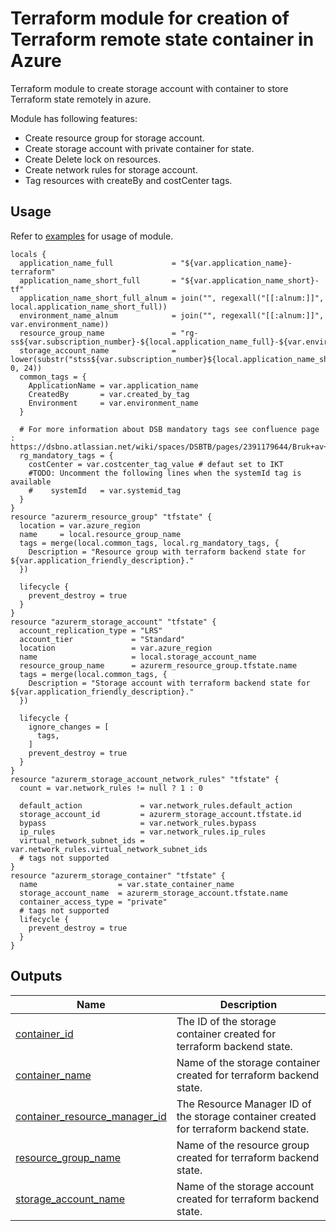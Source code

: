 # Terraform module for creation of Terraform remote state container in Azure

Terraform module to create storage account with container to store Terraform state remotely in azure.  

Module has following features:  

- Create resource group for storage account.  
- Create storage account with private container for state.  
- Create Delete lock on resources.  
- Create network rules for storage account.  
- Tag resources with createBy and costCenter tags.  

## Usage

Refer to [examples](https://github.com/dsb-norge/terraform-azurerm-terraform-state-container/tree/main/examples) for usage of module.

<!-- BEGIN_TF_DOCS -->



```hcl
locals {
  application_name_full             = "${var.application_name}-terraform"
  application_name_short_full       = "${var.application_name_short}-tf"
  application_name_short_full_alnum = join("", regexall("[[:alnum:]]", local.application_name_short_full))
  environment_name_alnum            = join("", regexall("[[:alnum:]]", var.environment_name))
  resource_group_name               = "rg-ss${var.subscription_number}-${local.application_name_full}-${var.environment_name}"
  storage_account_name              = lower(substr("stss${var.subscription_number}${local.application_name_short_full_alnum}${local.environment_name_alnum}", 0, 24))
  common_tags = {
    ApplicationName = var.application_name
    CreatedBy       = var.created_by_tag
    Environment     = var.environment_name
  }

  # For more information about DSB mandatory tags see confluence page : https://dsbno.atlassian.net/wiki/spaces/DSBTB/pages/2391179644/Bruk+av+tags
  rg_mandatory_tags = {
    costCenter = var.costcenter_tag_value # defaut set to IKT
    #TODO: Uncomment the following lines when the systemId tag is available
    #    systemId   = var.systemid_tag
  }
}
resource "azurerm_resource_group" "tfstate" {
  location = var.azure_region
  name     = local.resource_group_name
  tags = merge(local.common_tags, local.rg_mandatory_tags, {
    Description = "Resource group with terraform backend state for ${var.application_friendly_description}."
  })

  lifecycle {
    prevent_destroy = true
  }
}
resource "azurerm_storage_account" "tfstate" {
  account_replication_type = "LRS"
  account_tier             = "Standard"
  location                 = var.azure_region
  name                     = local.storage_account_name
  resource_group_name      = azurerm_resource_group.tfstate.name
  tags = merge(local.common_tags, {
    Description = "Storage account with terraform backend state for ${var.application_friendly_description}."
  })

  lifecycle {
    ignore_changes = [
      tags,
    ]
    prevent_destroy = true
  }
}
resource "azurerm_storage_account_network_rules" "tfstate" {
  count = var.network_rules != null ? 1 : 0

  default_action             = var.network_rules.default_action
  storage_account_id         = azurerm_storage_account.tfstate.id
  bypass                     = var.network_rules.bypass
  ip_rules                   = var.network_rules.ip_rules
  virtual_network_subnet_ids = var.network_rules.virtual_network_subnet_ids
  # tags not supported
}
resource "azurerm_storage_container" "tfstate" {
  name                  = var.state_container_name
  storage_account_name  = azurerm_storage_account.tfstate.name
  container_access_type = "private"
  # tags not supported
  lifecycle {
    prevent_destroy = true
  }
}
```
## Outputs

| Name | Description |
|------|-------------|
| <a name="output_container_id"></a> [container\_id](#output\_container\_id) | The ID of the storage container created for terraform backend state. |
| <a name="output_container_name"></a> [container\_name](#output\_container\_name) | Name of the storage container created for terraform backend state. |
| <a name="output_container_resource_manager_id"></a> [container\_resource\_manager\_id](#output\_container\_resource\_manager\_id) | The Resource Manager ID of the storage container created for terraform backend state. |
| <a name="output_resource_group_name"></a> [resource\_group\_name](#output\_resource\_group\_name) | Name of the resource group created for terraform backend state. |
| <a name="output_storage_account_name"></a> [storage\_account\_name](#output\_storage\_account\_name) | Name of the storage account created for terraform backend state. |
<!-- END_TF_DOCS -->